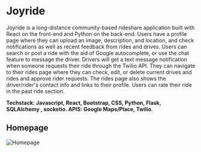 # Joyride

Joyride is a long-distance community-based rideshare application built with React on the front-end and Python on the back-end. 
Users have a profile page where they can upload an image, description, and location, and check notifications as well as recent 
feedback from rides and drives. Users can search or post a ride with the aid of Google autocomplete, or use the chat feature to
message the driver. Drivers will get a text message notification when someone requests their ride through the Twilio API. They 
can navigate to their rides page where they can check, edit, or delete current drives and rides and approve rider requests. The 
rides page also shows the driver/rider's contact info and links to their profile. Users can rate their ride in the past ride section.

**Techstack: Javascript, React, Bootstrap, CSS, Python,  Flask, SQLAlchemy , socketio. 
APIS: Google Maps/Place, Twilio**. 

## Homepage
![Homepage](static/gifs/Homepage.gif)
